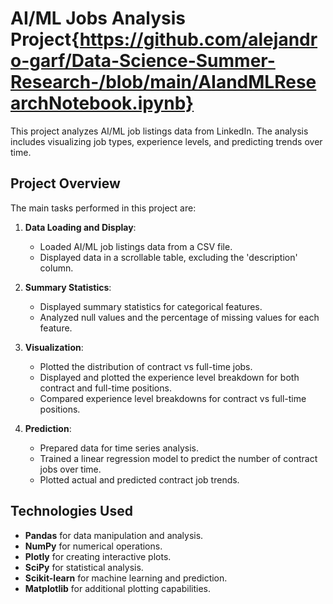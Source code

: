 # AI/ML Jobs Analysis Project{https://github.com/alejandro-garf/Data-Science-Summer-Research-/blob/main/AIandMLResearchNotebook.ipynb}

This project analyzes AI/ML job listings data from LinkedIn. The analysis includes visualizing job types, experience levels, and predicting trends over time.

## Project Overview

The main tasks performed in this project are:

1. **Data Loading and Display**:
   - Loaded AI/ML job listings data from a CSV file.
   - Displayed data in a scrollable table, excluding the 'description' column.

2. **Summary Statistics**:
   - Displayed summary statistics for categorical features.
   - Analyzed null values and the percentage of missing values for each feature.

3. **Visualization**:
   - Plotted the distribution of contract vs full-time jobs.
   - Displayed and plotted the experience level breakdown for both contract and full-time positions.
   - Compared experience level breakdowns for contract vs full-time positions.

4. **Prediction**:
   - Prepared data for time series analysis.
   - Trained a linear regression model to predict the number of contract jobs over time.
   - Plotted actual and predicted contract job trends.

## Technologies Used

- **Pandas** for data manipulation and analysis.
- **NumPy** for numerical operations.
- **Plotly** for creating interactive plots.
- **SciPy** for statistical analysis.
- **Scikit-learn** for machine learning and prediction.
- **Matplotlib** for additional plotting capabilities.
